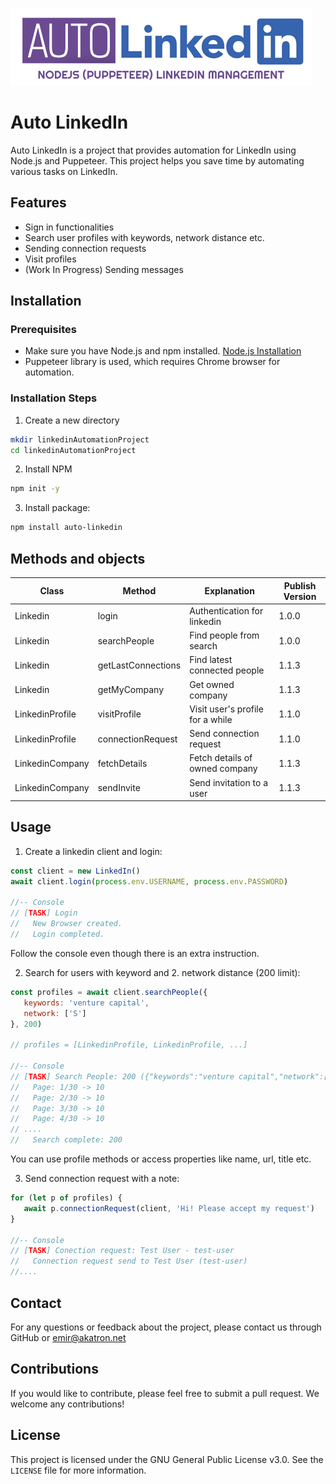 ![Auto Linkedin](https://github.com/Ranork/Auto-Linkedin/blob/main/logo.png?raw=true)

# Auto LinkedIn

Auto LinkedIn is a project that provides automation for LinkedIn using Node.js and Puppeteer. This project helps you save time by automating various tasks on LinkedIn.

## Features

- Sign in functionalities
- Search user profiles with keywords, network distance etc.
- Sending connection requests
- Visit profiles
- (Work In Progress) Sending messages

## Installation

### Prerequisites
- Make sure you have Node.js and npm installed. [Node.js Installation](https://nodejs.org/)
- Puppeteer library is used, which requires Chrome browser for automation.

### Installation Steps
1. Create a new directory
```bash
mkdir linkedinAutomationProject
cd linkedinAutomationProject
```

2. Install NPM
```bash
npm init -y
```

3. Install package:
```bash
npm install auto-linkedin
```

## Methods and objects

| Class           | Method             | Explanation                      | Publish Version |
|-----------------|--------------------|----------------------------------|-----------------|
| Linkedin        | login              | Authentication for linkedin      | 1.0.0           |
| Linkedin        | searchPeople       | Find people from search          | 1.0.0           |
| Linkedin        | getLastConnections | Find latest connected people     | 1.1.3           |
| Linkedin        | getMyCompany       | Get owned company                | 1.1.3           |
| LinkedinProfile | visitProfile       | Visit user's profile for a while | 1.1.0           |
| LinkedinProfile | connectionRequest  | Send connection request          | 1.1.0           |
| LinkedinCompany | fetchDetails       | Fetch details of owned company   | 1.1.3           |
| LinkedinCompany | sendInvite         | Send invitation to a user        | 1.1.3           |

## Usage

1. Create a linkedin client and login:
```js
const client = new LinkedIn()
await client.login(process.env.USERNAME, process.env.PASSWORD)

//-- Console
// [TASK] Login
//   New Browser created.
//   Login completed.
```
Follow the console even though there is an extra instruction.

2. Search for users with keyword and 2. network distance (200 limit):
```js
const profiles = await client.searchPeople({
   keywords: 'venture capital',
   network: ['S']
}, 200)

// profiles = [LinkedinProfile, LinkedinProfile, ...]

//-- Console
// [TASK] Search People: 200 ({"keywords":"venture capital","network":["S"]})
//   Page: 1/30 -> 10
//   Page: 2/30 -> 10
//   Page: 3/30 -> 10
//   Page: 4/30 -> 10
// ....
//   Search complete: 200
```
You can use profile methods or access properties like name, url, title etc.

3. Send connection request with a note:
```js
for (let p of profiles) {
   await p.connectionRequest(client, 'Hi! Please accept my request')
}

//-- Console
// [TASK] Conection request: Test User - test-user
//   Connection request send to Test User (test-user)
//....
```


## Contact

For any questions or feedback about the project, please contact us through GitHub or emir@akatron.net


## Contributions

If you would like to contribute, please feel free to submit a pull request. We welcome any contributions!

## License

This project is licensed under the GNU General Public License v3.0. See the `LICENSE` file for more information.
